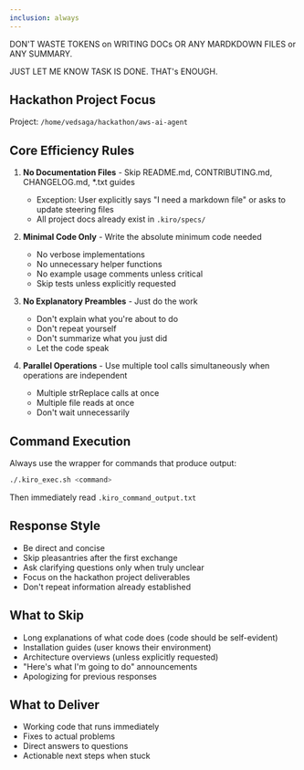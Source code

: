 ```yaml
---
inclusion: always
---
```


DON'T WASTE TOKENS on WRITING DOCs OR ANY MARDKDOWN FILES or ANY SUMMARY.

JUST LET ME KNOW TASK IS DONE. THAT's ENOUGH.


## Hackathon Project Focus

Project: `/home/vedsaga/hackathon/aws-ai-agent`

## Core Efficiency Rules

1. **No Documentation Files** - Skip README.md, CONTRIBUTING.md, CHANGELOG.md, *.txt guides
   - Exception: User explicitly says "I need a markdown file" or asks to update steering files
   - All project docs already exist in `.kiro/specs/`

2. **Minimal Code Only** - Write the absolute minimum code needed
   - No verbose implementations
   - No unnecessary helper functions
   - No example usage comments unless critical
   - Skip tests unless explicitly requested

3. **No Explanatory Preambles** - Just do the work
   - Don't explain what you're about to do
   - Don't repeat yourself
   - Don't summarize what you just did
   - Let the code speak

4. **Parallel Operations** - Use multiple tool calls simultaneously when operations are independent
   - Multiple strReplace calls at once
   - Multiple file reads at once
   - Don't wait unnecessarily

## Command Execution

Always use the wrapper for commands that produce output:
```bash
./.kiro_exec.sh <command>
```
Then immediately read `.kiro_command_output.txt`

## Response Style

- Be direct and concise
- Skip pleasantries after the first exchange
- Ask clarifying questions only when truly unclear
- Focus on the hackathon project deliverables
- Don't repeat information already established

## What to Skip

- Long explanations of what code does (code should be self-evident)
- Installation guides (user knows their environment)
- Architecture overviews (unless explicitly requested)
- "Here's what I'm going to do" announcements
- Apologizing for previous responses

## What to Deliver

- Working code that runs immediately
- Fixes to actual problems
- Direct answers to questions
- Actionable next steps when stuck